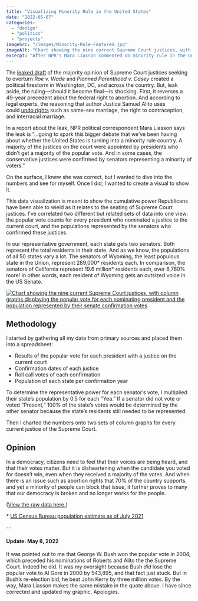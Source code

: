 ```yaml
---
title: "Visualizing Minority Rule in the United States"
date: "2022-05-07"
categories: 
  - "design"
  - "politics"
  - "projects"
imageSrc: "/images/Minority-Rule-Featured.jpg"
imageAlt: "Chart showing the nine current Supreme Court justices, with column graphs displaying the popular vote for each nominating president and the population represented by their senate confirmation votes"
excerpt: "After NPR's Mara Liasson commented on minority rule in the United States, I wanted to investigate the numbers behind Supreme Court appointments. What I found about presidential popular votes and Senate confirmations was striking enough that I needed to visualize it."
---
```


The [leaked draft](https://www.politico.com/news/2022/05/02/supreme-court-abortion-draft-opinion-00029473) of the majority opinion of Supreme Court justices seeking to overturn _Roe v. Wade_ and _Planned Parenthood v. Casey_ created a political firestorm in Washington, DC, and across the country. But, leak aside, the ruling—should it become final—is shocking. First, it reverses a 49-year precedent about the federal right to abortion. And according to legal experts, the reasoning that author Justice Samuel Alito uses could [undo rights](https://www.reuters.com/world/us/gay-marriage-other-rights-risk-after-us-supreme-court-abortion-move-2022-05-04/) such as same-sex marriage, the right to contraception, and interracial marriage.

In a report about the leak, NPR political correspondent Mara Liasson says the leak is ”…going to spark this bigger debate that we’ve been having about whether the United States is turning into a minority rule country. A majority of the justices on the court were appointed by presidents who didn’t get a majority of the popular vote. And in some cases, the conservative justices were confirmed by senators representing a minority of voters.”

On the surface, I knew she was correct, but I wanted to dive into the numbers and see for myself. Once I did, I wanted to create a visual to show it.

This data visualization is meant to show the cumulative power Republicans have been able to wield as it relates to the seating of Supreme Court justices. I’ve correlated two different but related sets of data into one view: the popular vote counts for every president who nominated a justice to the current court, and the populations represented by the senators who confirmed these justices. 

In our representative government, each state gets two senators. Both represent the total residents in their state. And as we know, the populations of all 50 states vary a lot. The senators of Wyoming, the least populous state in the Union, represent 289,000\* residents each. In comparison, the senators of California represent 19.6 million\* residents each, over 6,780% more! In other words, each resident of Wyoming gets an outsized voice in the US Senate.

[![Chart showing the nine current Supreme Court justices, with column graphs displaying the popular vote for each nominating president and the population represented by their senate confirmation votes](/images/Minority-Rule-in-the-US-Supreme-Court-Justices-V2.png)](/images/Minority-Rule-in-the-US-Supreme-Court-Justices-V2.png)

## Methodology

I started by gathering all my data from primary sources and placed them into a spreadsheet:

- Results of the popular vote for each president with a justice on the current court
- Confirmation dates of each justice 
- Roll call votes of each confirmation
- Population of each state per confirmation year

To determine the representative power for each senator’s vote, I multiplied their state’s population by 0.5 for each “Yea.” If a senator did not vote or voted “Present,” 100% of the state’s votes would be determined by the other senator because the state’s residents still needed to be represented.

Then I charted the numbers onto two sets of column graphs for every current justice of the Supreme Court.

## Opinion

In a democracy, citizens need to feel that their voices are being heard, and that their votes matter. But it is disheartening when the candidate you voted for doesn’t win, even when they received a majority of the votes. And when there is an issue such as abortion rights that 70% of the country supports, and yet a minority of people can block that issue, it further proves to many that our democracy is broken and no longer works for the people. 

([View the raw data here.](https://docs.google.com/spreadsheets/d/1JhZJEnH3n2iEfdS4fqW_ZT4Mfg4PaBBRR4YCMBEAJoE/edit?usp=sharing))

\* [US Census Bureau population estimate as of July 2021](https://data.census.gov/cedsci/table?tid=PEPPOP2021.NST_EST2021_POP&hidePreview=false)

\--

#### Update: May 8, 2022

It was pointed out to me that George W. Bush won the popular vote in 2004, which preceded his nominations of Roberts and Alito the the Supreme Court. Indeed he did. It was my oversight because Bush _did_ lose the popular vote to Al Gore in 2000 by 543,895, and that fact just stuck. But in Bush’s re-election bid, he beat John Kerry by three million votes. By the way, Mara Liasson makes the same mistake in the quote above. I have since corrected and updated my graphic. Apologies.
